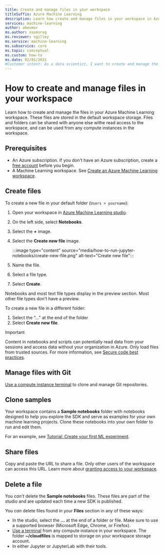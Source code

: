 ```yaml
---
title: Create and manage files in your workspace
titleSuffix: Azure Machine Learning
description: Learn how create and manage files in your workspace in Azure Machine Learning studio.
services: machine-learning
author: abeomor
ms.author: osomorog
ms.reviewer: sgilley
ms.service: machine-learning
ms.subservice: core
ms.topic: conceptual
ms.custom: how-to
ms.date: 02/05/2021
#Customer intent: As a data scientist, I want to create and manage the files in my workspace in Azure Machine Learning studio.
---
```


# How to create and manage files in your workspace

Learn how to create and manage the files in your Azure Machine Learning workspace.  These files are stored in the default workspace storage. Files and folders can be shared with anyone else withe read access to the workspace, and can be used from any compute instances in the workspace.

## Prerequisites

* An Azure subscription. If you don't have an Azure subscription, create a [free account](https://aka.ms/AMLFree) before you begin.
* A Machine Learning workspace. See [Create an Azure Machine Learning workspace](how-to-manage-workspace.md).

## <a name="create"></a> Create files

To create a new file in your default folder (`Users > yourname`):

1. Open your workspace in [Azure Machine Learning studio](https://ml.azure.com).
1. On the left side, select **Notebooks**.
1. Select the **+** image.
1. Select the  **Create new file** image.

    :::image type="content" source="media/how-to-run-jupyter-notebooks/create-new-file.png" alt-text="Create new file":::

1. Name the file.
1. Select a file type.
1. Select **Create**.

Notebooks and most text file types display in the preview section.  Most other file types don't have a preview.

To create a new file in a different folder:
1. Select the "..." at the end of the folder
1. Select **Create new file**.

> [!IMPORTANT]
> Content in notebooks and scripts can potentially read data from your sessions and access data without your organization in Azure.  Only load files from trusted sources. For more information, see [Secure code best practices](concept-secure-code-best-practice.md#azure-ml-studio-notebooks).

## Manage files with Git

[Use a compute instance terminal](how-to-access-terminal.md#git) to clone and manage Git repositories.

## Clone samples

Your workspace contains a **Sample notebooks** folder with notebooks designed to help you explore the SDK and serve as examples for your own machine learning projects.   Clone these notebooks into your own folder to run and edit them.  

For an example, see [Tutorial: Create your first ML experiment](tutorial-train-models-with-aml.md#azure).

## Share files

Copy and paste the URL to share a file.  Only other users of the workspace can access this URL.  Learn more about [granting access to your workspace](how-to-assign-roles.md).

## Delete a file

You *can't* delete the **Sample notebooks** files.  These files are part of the studio and are updated each time a new SDK is published.  

You *can* delete files found in your **Files** section in any of these ways:

* In the studio, select the **...** at the end of a folder or file.  Make sure to use a supported browser (Microsoft Edge, Chrome, or Firefox).
* [Use a terminal](how-to-access-terminal.md) from any compute instance in your workspace. The folder **~/cloudfiles** is mapped to storage on your workspace storage account.
* In either Jupyter or JupyterLab with their tools.
